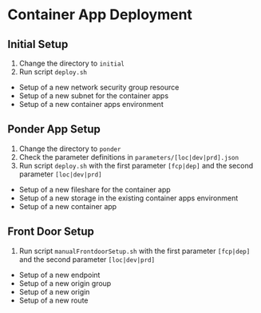 # Container App Deployment

## Initial Setup

1. Change the directory to `initial`
1. Run script `deploy.sh`

- Setup of a new network security group resource
- Setup of a new subnet for the container apps
- Setup of a new container apps environment

## Ponder App Setup

1. Change the directory to `ponder`
1. Check the parameter definitions in `parameters/[loc|dev|prd].json`
1. Run script `deploy.sh` with the first parameter `[fcp|dep]` and the second parameter `[loc|dev|prd]`

- Setup of a new fileshare for the container app
- Setup of a new storage in the existing container apps environment
- Setup of a new container app

## Front Door Setup

1. Run script `manualFrontdoorSetup.sh` with the first parameter `[fcp|dep]` and the second parameter `[loc|dev|prd]`

- Setup of a new endpoint
- Setup of a new origin group
- Setup of a new origin
- Setup of a new route
